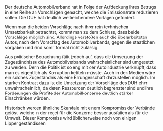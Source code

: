 Der deutsche Automobilverband hat in Folge der Aufdeckung ihres Betrugs in eine Reihe an Vorschlägen gemacht, welche die Emissionsrate reduzieren sollen. Die DUH hat deutlich weitreichendere Vorlagen gefordert.

Wenn man die beiden Vorschläge nach ihrer rein technischen Umsetzbarkeit betrachtet, kommt man zu dem Schluss, dass beide Vorschläge möglich sind.
Allerdings verstoßen auch die überarbeiteten Autos, nach dem Vorschlag des Automobilverbands, gegen die staatlichen vorgaben und sind somit formal nicht zulässig.

Aus politischer Betrachtung fällt jedoch auf, dass die Umsetzung der Zugeständnisse des Automobilverbands wahrscheinlicher sind umgesetzt zu werden. Denn die Politik ist so eng mit der Autoindustrie verknüpft, dass man es eigentlich als Korruption betiteln müsste. Auch in den Medien wäre ein solches Zugeständnis als eine Errungenschaft darzustellen möglich. Im starken Kontrast dazu ist die Umsetzung der Vorschläge des DUH eher unwahrscheinlich, da deren Ressourcen deutlich begrenzter sind und ihre Forderungen die Profite der Automobilkonzerne deutlich stärker Einschränken würden.

Historisch werden ähnliche Skandale mit einem Kompromiss der Verbände gelöst, welche in der regel für die Konzerne besser ausfallen als für die Umwelt. Dieser Kompromiss wird üblicherweise noch von einigen Lippengeständissen 